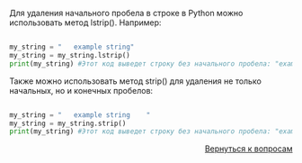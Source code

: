 Для удаления начального пробела в строке в Python можно использовать метод lstrip(). Например:

```python

my_string = "   example string"
my_string = my_string.lstrip()
print(my_string) #Этот код выведет строку без начального пробела: "example string".
```

Также можно использовать метод strip() для удаления не только начальных, но и конечных пробелов:

```python

my_string = "   example string    "
my_string = my_string.strip()
print(my_string) #Этот код выведет строку без начального пробела: "example string".
```

<div align="right">

[Вернуться к вопросам](../Вопросы.md)

</div>
